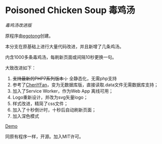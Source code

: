 # Poisoned Chicken Soup 毒鸡汤

*毒鸡汤改进版*

原程序由[egotong](https://github.com/egotong/nows)创建。

本分支在原基础上进行大量代码改进，并且新增了几条鸡汤。

内含1000多条毒鸡汤，每刷新页面或间隔10秒更换一句。

大致改进如下：

 1. ~~支持最新的PHP7系列版本；~~ 全静态化，无需php支持
 2. 参考了[ChenYFan](https://github.com/ChenYFan/Dujitang)，变为无数据库版，直接读取.data文件无需数据库支持；
 3. 加入了Service Worker，作为Web App 离线可用；
 4. Logo重新设计，并改为svg矢量logo；
 5. 样式改进，精简了css文件；
 6. 加入了十秒倒计时，十秒后自动刷新页面；
 7. 加入深色模式

[Demo](https://dukeyin.com/tool_old/soup/)

同原有程序一样，开源。加入MIT许可。


